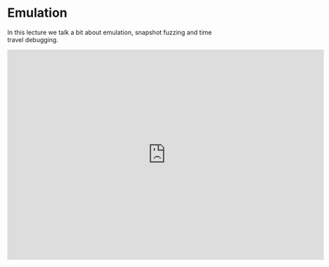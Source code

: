 # Emulation

In this lecture we talk a bit about emulation, snapshot fuzzing and time travel debugging.

<center>
    <iframe width="720" height="480" src="https://www.youtube.com/embed/8gFqzgMW5eo" title="YouTube video player" frameborder="0" allow="accelerometer; autoplay; clipboard-write; encrypted-media; gyroscope; picture-in-picture; web-share" allowfullscreen></iframe>
</center>
